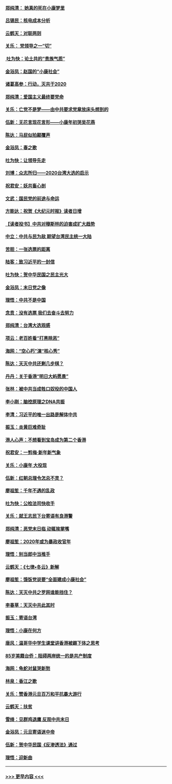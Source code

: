 #### [郑纯清： 她真的死在小康梦里](../pages/nsc993/n11806623.md?t=01201622) 
#### [吕锡民：核电成本分析](../pages/nsc993/n11806284.md?t=01201622) 
#### [云鹤天：对联两则](../pages/nsc993/n11805957.md?t=01201622) 
#### [关乐： 党领导之一“切”](../pages/nsc993/n11804505.md?t=01201622) 
#### [ 吐为快：论土共的“贵族气质”](../pages/nsc993/n11804490.md?t=01201622) 
#### [金浴凤：赵国的“小康社会”](../pages/nsc993/n11804452.md?t=01201622) 
#### [诸葛高参：行动，灭共于2020](../pages/nsc993/n11804120.md?t=01201622) 
#### [郑纯清：爱国主义最终要党命](../pages/nsc993/n11802197.md?t=01201622) 
#### [关乐：亡党不是梦——由中共要求党章放床头想到的](../pages/nsc993/n11802156.md?t=01201622) 
#### [伍新：无花言现花言形——小康年初哭吴花燕](../pages/nsc993/n11800044.md?t=01201622) 
#### [陈达：马屁似拍颠覆声](../pages/nsc993/n11800010.md?t=01201622) 
#### [金浴凤：春之歌](../pages/nsc993/n11797687.md?t=01201622) 
#### [吐为快：让领导先走](../pages/nsc993/n11797512.md?t=01201622) 
#### [刘博：众志所归——2020台湾大选的启示](../pages/nsc993/n11796878.md?t=01201622) 
#### [祝君安：妖共畜心剖](../pages/nsc993/n11794273.md?t=01201622) 
#### [文武：国民党的前途与命运](../pages/nsc993/n11794198.md?t=01201622) 
#### [方能达：祝贺《大纪元时报》读者日增](../pages/nsc993/n11793807.md?t=01201622) 
#### [【读者投书】中共对穆斯林的迫害成扩大趋势](../pages/nsc993/n11791371.md?t=01201622) 
#### [中立：中共与民为敌 期望台湾民主统一大陆](../pages/nsc993/n11790392.md?t=01201622) 
#### [苦胆：一张选票的距离](../pages/nsc993/n11788914.md?t=01201622) 
#### [陆客：致习近平的一封信](../pages/nsc993/n11788867.md?t=01201622) 
#### [吐为快：贺中华民国之民主光大](../pages/nsc993/n11788618.md?t=01201622) 
#### [金浴凤：末日党之像](../pages/nsc993/n11787475.md?t=01201622) 
#### [理悟：中共不是中国](../pages/nsc993/n11787463.md?t=01201622) 
#### [念贲：没有选票  我们去奋斗去努力](../pages/nsc993/n11787398.md?t=01201622) 
#### [郑纯清：台湾大选观感](../pages/nsc993/n11786210.md?t=01201622) 
#### [项云：老百姓看“打黑除恶”](../pages/nsc993/n11785398.md?t=01201622) 
#### [海网：“空心朽”演“核心秀”](../pages/nsc993/n11783874.md?t=01201622) 
#### [陈达：天灭中共还剩几步棋？](../pages/nsc993/n11783719.md?t=01201622) 
#### [丹丹：关于香港“明日大屿愿景”](../pages/nsc993/n11783273.md?t=01201622) 
#### [张林：被中共当成牲口奴役的中国人](../pages/nsc993/n11782397.md?t=01201622) 
#### [李小刚：脑控原理之DNA共振](../pages/nsc993/n11780962.md?t=01201622) 
#### [李清：习近平的唯一出路是解体中共](../pages/nsc993/n11780866.md?t=01201622) 
#### [振玉：炎黄巨难奇耻](../pages/nsc993/n11779632.md?t=01201622) 
#### [港人心声：不想看到宝岛成为第二个香港](../pages/nsc993/n11778817.md?t=01201622) 
#### [祝君安：一剪梅‧新年新气象](../pages/nsc993/n11776340.md?t=01201622) 
#### [关乐：小康年 大役现](../pages/nsc993/n11774213.md?t=01201622) 
#### [伍新：红朝总理令怎总不灵？](../pages/nsc993/n11770813.md?t=01201622) 
#### [廖祖笙：千年不遇的乱政](../pages/nsc993/n11770373.md?t=01201622) 
#### [吐为快：公检法司快收手](../pages/nsc993/n11770359.md?t=01201622) 
#### [关乐：就王志民下台寄语有良港警](../pages/nsc993/n11769903.md?t=01201622) 
#### [郑纯清：恶党末日临 动辄挨掌嘴](../pages/nsc993/n11769356.md?t=01201622) 
#### [廖祖笙：2020年或为暴政收官年](../pages/nsc993/n11768216.md?t=01201622) 
#### [理悟：别当郎中当推手](../pages/nsc993/n11768243.md?t=01201622) 
#### [云鹤天：《七律▪冬云》新解](../pages/nsc993/n11768204.md?t=01201622) 
#### [廖祖笙：饿饭党说要“全面建成小康社会”](../pages/nsc993/n11767482.md?t=01201622) 
#### [陈达：天灭中共之罗网谁能挡住？](../pages/nsc993/n11767465.md?t=01201622) 
#### [李春草：天灭中共此其时](../pages/nsc993/n11767452.md?t=01201622) 
#### [振玉：寄语台湾](../pages/nsc993/n11767432.md?t=01201622) 
#### [理悟：小康在何方](../pages/nsc993/n11767394.md?t=01201622) 
#### [唐风：温哥华中学生课堂讲香港被踢下体之思考](../pages/nsc993/n11766848.md?t=01201622) 
#### [85岁美籍台侨：阻碍两岸统一的是共产制度](../pages/nsc993/n11765043.md?t=01201622) 
#### [海网：龟蛇对鼠哭新愁](../pages/nsc993/n11764895.md?t=01201622) 
#### [林泉：香江之歌](../pages/nsc993/n11764415.md?t=01201622) 
#### [关乐：赞香港元旦百万和平抗暴大游行](../pages/nsc993/n11764382.md?t=01201622) 
#### [云鹤天：扶贫](../pages/nsc993/n11764245.md?t=01201622) 
#### [雪绮：见群鸡退鹰  反观中共末日](../pages/nsc993/n11762112.md?t=01201622) 
#### [金浴凤：元旦寄语迷中帝](../pages/nsc993/n11761788.md?t=01201622) 
#### [伍新：贺中华民国《反渗透法》通过](../pages/nsc993/n11761994.md?t=01201622) 
#### [理悟：迎新曲](../pages/nsc993/n11761152.md?t=01201622) 

----
#### [ >>> 更早内容 <<< ](../indexes/nsc993-earlier.md)
